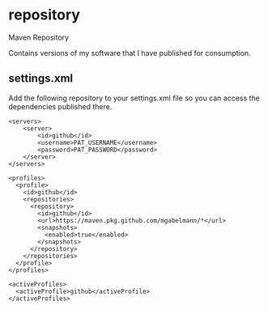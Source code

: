 # repository
Maven Repository

Contains versions of my software that I have published for consumption.

## settings.xml
Add the following repository to your settings.xml file so you can access the dependencies published there.

    <servers>
		<server>
			<id>github</id>
			<username>PAT_USERNAME</username>
			<password>PAT_PASSWORD</password>
		</server>
	</servers>

    <profiles>
      <profile>
        <id>github</id>
        <repositories>
          <repository>
            <id>github</id>
            <url>https://maven.pkg.github.com/mgabelmann/*</url>
            <snapshots>
              <enabled>true</enabled>
            </snapshots>
          </repository>
        </repositories>
      </profile>
    </profiles>
    
    <activeProfiles>
      <activeProfile>github</activeProfile>
    </activeProfiles>
    
